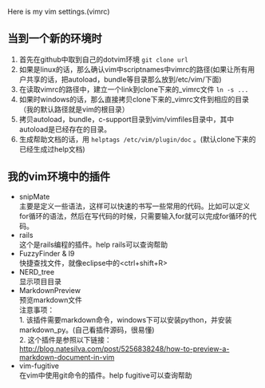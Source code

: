 Here is my vim settings.(vimrc)

当到一个新的环境时
---
1. 首先在github中取到自己的dotvim环境
`git clone url`
2. 如果是linux的话，那么确认vim中scriptnames中vimrc的路径(如果让所有用户共享的话，把autoload，bundle等目录那么放到/etc/vim/下面)
3. 在读取vimrc的路径中，建立一个link到clone下来的_vimrc文件
`ln -s ...`
4. 如果时windows的话，那么直接拷贝clone下来的_vimrc文件到相应的目录（我的默认路径就是vim的根目录）
5. 拷贝autoload，bundle，c-support目录到vim/vimfiles目录中，其中autoload是已经存在的目录。
6. 生成帮助文档的话，用 `helptags /etc/vim/plugin/doc` 。(默认clone下来的已经生成过help文档)

我的vim环境中的插件
---
* snipMate  
	主要是定义一些语法，这样可以快速的书写一些常用的代码。比如可以定义for循环的语法，然后在写代码的时候，只需要输入for<tab>就可以完成for循环的代码。
* rails  
	这个是rails编程的插件。help rails可以查询帮助
* FuzzyFinder & l9  
	快捷查找文件，就像eclipse中的<ctrl+shift+R>
* NERD_tree  
	显示项目目录
* MarkdownPreview  
	预览markdown文件  
	注意事项：  
	  1. 该插件需要markdown命令，windows下可以安装python，并安装markdown_py。(自己看插件源码，很易懂)  
	  2. 这个插件是参照以下链接：<http://blog.natesilva.com/post/5256838248/how-to-preview-a-markdown-document-in-vim>
* vim-fugitive  
    在vim中使用git命令的插件。help fugitive可以查询帮助
